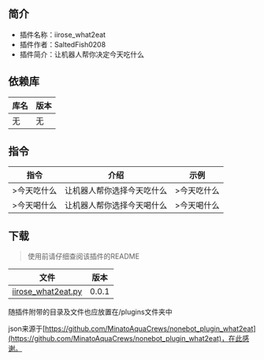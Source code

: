 ## 简介
- 插件名称：iirose_what2eat
- 插件作者：SaltedFish0208
- 插件简介：让机器人帮你决定今天吃什么

## 依赖库
| 库名     | 版本     |
|--------|--------|
| 无 | 无 |

## 指令

| 指令  | 介绍     | 示例  |
|-----|--------|-----|
| >今天吃什么 | 让机器人帮你选择今天吃什么 | >今天吃什么 |
| >今天喝什么 | 让机器人帮你选择今天喝什么 | >今天喝什么 |

## 下载

> 使用前请仔细查阅该插件的README

| 文件                 | 版本    |
|--------------------|-------|
| [iirose_what2eat.py](data/iirose_what2eat.py) | 0.0.1 |

随插件附带的目录及文件也应放置在/plugins文件夹中

json来源于[https://github.com/MinatoAquaCrews/nonebot_plugin_what2eat](https://github.com/MinatoAquaCrews/nonebot_plugin_what2eat)，在此感谢。